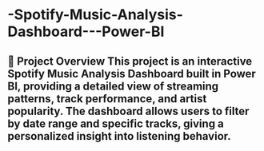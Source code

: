 # -Spotify-Music-Analysis-Dashboard---Power-BI
## 📌 Project Overview This project is an **interactive Spotify Music Analysis Dashboard** built in **Power BI**, providing a detailed view of streaming patterns, track performance, and artist popularity.   The dashboard allows users to filter by **date range** and **specific tracks**, giving a personalized insight into listening behavior.
